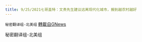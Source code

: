 ```yaml
---
title: 9/25/2021七哥盖特：文贵先生建议远离现代化城市，搬到越农村越好
---
```

`秘密翻译组-北美组` [轉載自GNews](https://gnews.org/zh-hans/1555390/)

秘密翻译组-北美组

